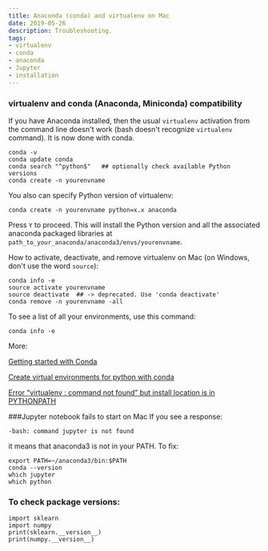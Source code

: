 ```yaml
---
title: Anaconda (conda) and virtualenv on Mac
date: 2019-05-26
description: Troubleshooting.
tags: 
- virtualenv
- conda
- anaconda
- Jupyter
- installation
---
```

### virtualenv and conda (Anaconda, Miniconda) compatibility

If you have Anaconda installed, then the usual `virtualenv` activation from the command line doesn't work (bash doesn't recognize `virtualenv` command). It is now done with conda. 
```
conda -v
conda update conda
conda search "^python$"   ## optionally check available Python versions 
conda create -n yourenvname
``` 
You also can specify Python version of virtualenv: 

`conda create -n yourenvname python=x.x anaconda`

Press `Y` to proceed. This will install the Python version and all the associated anaconda packaged libraries at `path_to_your_anaconda/anaconda3/envs/yourenvname`.

How to activate, deactivate, and remove virtualenv on Mac (on Windows, don't use the word `source`):

```
conda info -e
source activate yourenvname
source deactivate  ## -> deprecated. Use 'conda deactivate'
conda remove -n yourenvname -all
```
To see a list of all your environments, use this command:

`conda info -e`

More:

[Getting started with Conda](https://conda.io/projects/conda/en/latest/user-guide/getting-started.html#)

[Create virtual environments for python with conda](https://uoa-eresearch.github.io/eresearch-cookbook/recipe/2014/11/20/conda/)

[Error “virtualenv : command not found” but install location is in PYTHONPATH](https://stackoverflow.com/questions/39964635/error-virtualenv-command-not-found-but-install-location-is-in-pythonpath?noredirect=1&lq=1)


###Jupyter notebook fails to start on Mac
If you see a response:

`-bash: command jupyter is not found`

  it means that anaconda3 is not in your PATH. To fix:
```
export PATH=~/anaconda3/bin:$PATH
conda --version
which jupyter
which python
```
### To check package versions:
```
import sklearn
import numpy
print(sklearn.__version__)
print(numpy.__version__)
```